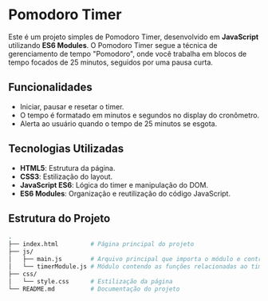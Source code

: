 # Pomodoro Timer

Este é um projeto simples de Pomodoro Timer, desenvolvido em **JavaScript** utilizando **ES6 Modules**. O Pomodoro Timer segue a técnica de gerenciamento de tempo "Pomodoro", onde você trabalha em blocos de tempo focados de 25 minutos, seguidos por uma pausa curta.

## Funcionalidades

- Iniciar, pausar e resetar o timer.
- O tempo é formatado em minutos e segundos no display do cronômetro.
- Alerta ao usuário quando o tempo de 25 minutos se esgota.

## Tecnologias Utilizadas

- **HTML5**: Estrutura da página.
- **CSS3**: Estilização do layout.
- **JavaScript ES6**: Lógica do timer e manipulação do DOM.
- **ES6 Modules**: Organização e reutilização do código JavaScript.

## Estrutura do Projeto

```bash
.
├── index.html         # Página principal do projeto
├── js/
│   ├── main.js        # Arquivo principal que importa o módulo e controla o timer
│   └── timerModule.js # Módulo contendo as funções relacionadas ao timer
├── css/
│   └── style.css      # Estilização da página
└── README.md          # Documentação do projeto
